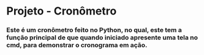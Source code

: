 # Projeto - Cronômetro
### Este é um cronômetro feito no Python, no qual, este tem a função principal de que quando iniciado apresente uma tela no cmd, para demonstrar o cronograma em ação.
